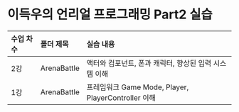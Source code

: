 # 이득우의 언리얼 프로그래밍 Part2 실습

| <b>수업 차수</b> | <b>폴더 제목</b> |  <b>실습 내용</b> |
| :-------------- | :-------------- | :------------------ |
| 2강 | ArenaBattle | 액터와 컴포넌트, 폰과 캐릭터, 향상된 입력 시스템 이해  |
| 1강 | ArenaBattle | 프레임워크 Game Mode, Player, PlayerController 이해  |
